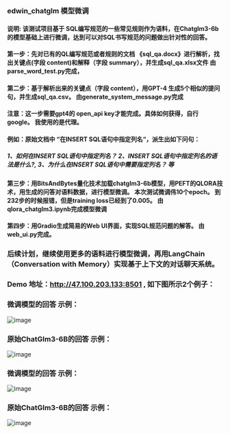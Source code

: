 ### edwin_chatglm  模型微调
#### 说明: 该测试项目基于 SQL编写规范的一些常见规则作为语料，在Chatglm3-6b的模型基础上进行微调，达到可以对SQL书写规范的问题做出针对性的回答。
#### 第一步：先对已有的QL编写规范或者规则的文档 《sql_qa.docx》进行解析，找出关键点(字段 content)和解释（字段 summary），并生成sql_qa.xlsx文件    由parse_word_test.py完成，
#### 第二步：基于解析出来的关键点（字段  content），用GPT-4 生成5个相似的提问句，并生成sql_qa.csv。 由generate_system_message.py完成  
#### 注意：这一步需要gpt4的 open_api key才能完成。具体如何获得，自行google。  我使用的是代理。 
#### 例如：原始文档中 “在INSERT SQL语句中指定列名“，派生出如下问句：
##### 1、如何在INSERT SQL语句中指定列名？ 2、INSERT SQL语句中指定列名的语法是什么?, 3、为什么在INSERT SQL语句中需要指定列名？ 等
#### 第三步：用BitsAndBytes量化技术加载chatglm3-6b模型，用PEFT的QLORA技术，用生成的问答对语料数据，进行模型微调。 本次测试微调伟10个epoch。 到232步的时候报错，但是training loss已经到了0.005。   由qlora_chatglm3.ipynb完成模型微调
#### 第四步：用Gradio生成简易的Web UI界面，实现SQL规范问题的解答。   由web_ui.py完成。
### 后续计划，继续使用更多的语料进行模型微调，再用LangChain （Conversation with Memory）实现基于上下文的对话聊天系统。

### Demo 地址：http://47.100.203.133:8501 ,  如下图所示2个例子：
### 微调模型的回答 示例：
![image](https://github.com/edwinjiang141/edwin_chatglm/assets/152252397/729b1a04-d111-4c8e-bc29-a55a6847506e)
### 原始ChatGlm3-6B的回答 示例：
![image](https://github.com/edwinjiang141/edwin_chatglm/assets/152252397/784ea43f-16ba-42cd-91b1-54c2f0bbadd4)


### 微调模型的回答 示例：
![image](https://github.com/edwinjiang141/edwin_chatglm/assets/152252397/6dc0688b-84cb-4dca-acbc-fff2c8f73027)
### 原始ChatGlm3-6B的回答 示例：
![image](https://github.com/edwinjiang141/edwin_chatglm/assets/152252397/4a8e5406-5210-4d07-bc7d-d55384b873a8)


